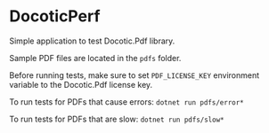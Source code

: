 DocoticPerf
===========

Simple application to test Docotic.Pdf library.

Sample PDF files are located in the `pdfs` folder.

Before running tests, make sure to set `PDF_LICENSE_KEY` environment variable to the Docotic.Pdf license key.

To run tests for PDFs that cause errors:
`dotnet run pdfs/error*`

To run tests for PDFs that are slow:
`dotnet run pdfs/slow*`
